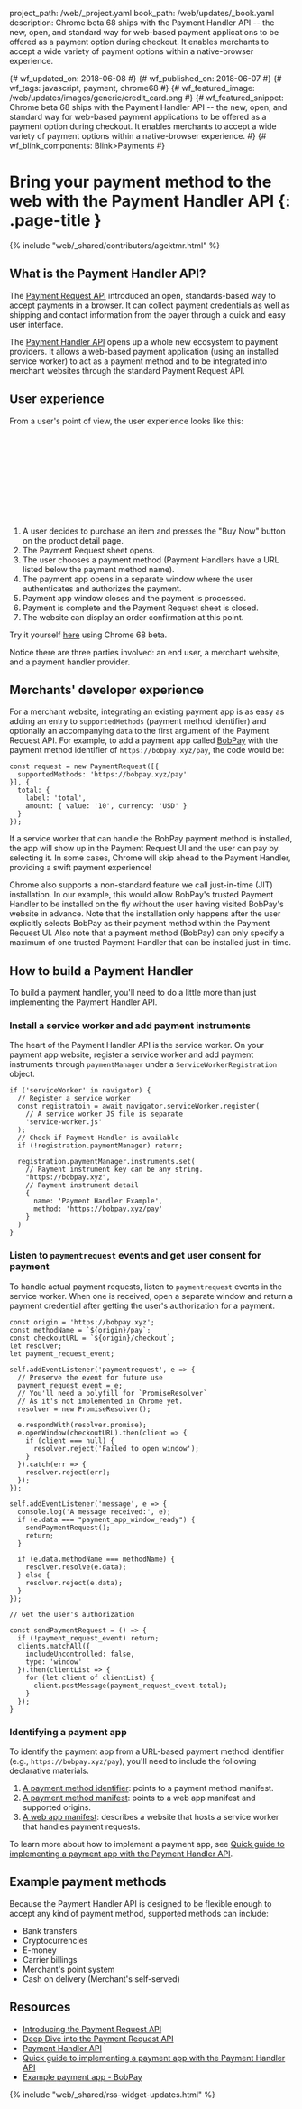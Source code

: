 project_path: /web/_project.yaml
book_path: /web/updates/_book.yaml
description: Chrome beta 68 ships with the Payment Handler API -- the new, open, and standard way for web-based payment applications to be offered as a payment option during checkout. It enables merchants to accept a wide variety of payment options within a native-browser experience.

{# wf_updated_on: 2018-06-08 #}
{# wf_published_on: 2018-06-07 #}
{# wf_tags: javascript, payment, chrome68 #}
{# wf_featured_image: /web/updates/images/generic/credit_card.png #}
{# wf_featured_snippet: Chrome beta 68 ships with the Payment Handler API -- the new, open, and standard way for web-based payment applications to be offered as a payment option during checkout. It enables merchants to accept a wide variety of payment options within a native-browser experience. #}
{# wf_blink_components: Blink>Payments #}

# Bring your payment method to the web with the Payment Handler API {: .page-title }

{% include "web/_shared/contributors/agektmr.html" %}

## What is the Payment Handler API?

The [Payment Request API](https://www.w3.org/TR/payment-request/) introduced an 
open, standards-based way to accept payments in a browser. It can collect 
payment credentials as well as shipping and contact information from the payer 
through a quick and easy user interface.

The [Payment Handler API](https://www.w3.org/TR/payment-handler/) opens up a 
whole new ecosystem to payment providers. It allows a web-based payment 
application (using an installed service worker) to act as a payment method and 
to be integrated into merchant websites through the standard Payment Request 
API.

## User experience

From a user's point of view, the user experience looks like this:

<div class="video-wrapper-full-width">
  <iframe class="devsite-embedded-youtube-video" data-video-id="IK_SlT6zm4I"
          data-autohide="1" data-showinfo="0" frameborder="0" allowfullscreen>
  </iframe>
</div>

1. A user decides to purchase an item and presses the "Buy Now" button on the 
   product detail page.
1. The Payment Request sheet opens.
1. The user chooses a payment method (Payment Handlers have a URL listed below 
   the payment method name).
1. The payment app opens in a separate window where the user authenticates and 
   authorizes the payment.
1. Payment app window closes and the payment is processed.
1. Payment is complete and the Payment Request sheet is closed.
1. The website can display an order confirmation at this point. 

Try it yourself [here](https://madmath.github.io/samples/paymentrequest/bobpay/) 
using Chrome 68 beta.

Notice there are three parties involved: an end user, a merchant website, and a 
payment handler provider.

## Merchants' developer experience

For a merchant website, integrating an existing payment app is as easy as adding 
an entry to `supportedMethods` (payment method identifier) and optionally an 
accompanying `data` to the first argument of the Payment Request API. For example, 
to add a payment app called [BobPay](https://bobpay.xyz/) with the payment 
method identifier of `https://bobpay.xyz/pay`, the code would be:

```
const request = new PaymentRequest([{
  supportedMethods: 'https://bobpay.xyz/pay'
}], {
  total: {
    label: 'total',
    amount: { value: '10', currency: 'USD' }
  }
});
```

If a service worker that can handle the BobPay payment method is installed, the 
app will show up in the Payment Request UI and the user can pay by selecting it. 
In some cases, Chrome will skip ahead to the Payment Handler, providing a swift 
payment experience!

Chrome also supports a non-standard feature we call just-in-time (JIT) 
installation. In our example, this would allow BobPay's trusted  Payment Handler 
to be installed on the fly without the user having visited BobPay's website in 
advance. Note that the installation only happens after the user explicitly 
selects BobPay as their payment method within the Payment Request UI.  Also note 
that a payment method (BobPay) can only specify a maximum of one trusted Payment 
Handler that can be installed just-in-time.

## How to build a Payment Handler

To build a payment handler, you'll need to do a little more than just 
implementing the Payment Handler API.

### Install a service worker and add payment instruments

The heart of the Payment Handler API is the service worker. On your payment app 
website, register a service worker and add payment instruments through 
`paymentManager` under a `ServiceWorkerRegistration` object.

```
if ('serviceWorker' in navigator) {
  // Register a service worker
  const registratoin = await navigator.serviceWorker.register(
    // A service worker JS file is separate
    'service-worker.js'
  );
  // Check if Payment Handler is available
  if (!registration.paymentManager) return;

  registration.paymentManager.instruments.set(
    // Payment instrument key can be any string.
    "https://bobpay.xyz",
    // Payment instrument detail
    {
      name: 'Payment Handler Example',
      method: 'https://bobpay.xyz/pay'
    }
  )
}
```

### Listen to `paymentrequest` events and get user consent for payment

To handle actual payment requests, listen to `paymentrequest` events in the 
service worker. When one is received, open a separate window and return a 
payment credential after getting the user's authorization for a payment.

```
const origin = 'https://bobpay.xyz';
const methodName = `${origin}/pay`;
const checkoutURL = `${origin}/checkout`;
let resolver;
let payment_request_event;

self.addEventListener('paymentrequest', e => {
  // Preserve the event for future use
  payment_request_event = e;
  // You'll need a polyfill for `PromiseResolver`
  // As it's not implemented in Chrome yet.
  resolver = new PromiseResolver();

  e.respondWith(resolver.promise);
  e.openWindow(checkoutURL).then(client => {
    if (client === null) {
      resolver.reject('Failed to open window');
    }
  }).catch(err => {
    resolver.reject(err);
  });
});

self.addEventListener('message', e => {
  console.log('A message received:', e);
  if (e.data === "payment_app_window_ready") {
    sendPaymentRequest();
    return;
  }

  if (e.data.methodName === methodName) {
    resolver.resolve(e.data);
  } else {
    resolver.reject(e.data);
  }
});

// Get the user's authorization

const sendPaymentRequest = () => {
  if (!payment_request_event) return;
  clients.matchAll({
    includeUncontrolled: false,
    type: 'window'
  }).then(clientList => {
    for (let client of clientList) {
      client.postMessage(payment_request_event.total);
    }
  });
}
```

### Identifying a payment app

To identify the payment app from a URL-based payment method identifier (e.g., 
`https://bobpay.xyz/pay`), you'll need to include the following declarative 
materials.

1. [A payment method 
   identifier](https://w3c.github.io/payment-method-id/#dfn-payment-method-identifiers): 
   points to a payment method manifest.
1. [A payment method manifest](https://w3c.github.io/payment-method-manifest/): 
   points to a web app manifest and supported origins.
1. [A web app manifest](https://developer.mozilla.org/en-US/docs/Web/Manifest): 
   describes a website that hosts a service worker that handles payment 
   requests.

To learn more about how to implement a payment app, see [Quick guide to
  implementing a payment app with the Payment Handler
  API](https://docs.google.com/document/d/1wM9b3szNH4-w0tpIefjLYSGNtyjLr31Q4ARNTB52bJ0/edit?pli=1#).

## Example payment methods

Because the Payment Handler API is designed to be flexible enough to accept any 
kind of payment method, supported methods can include:

* Bank transfers
* Cryptocurrencies
* E-money
* Carrier billings
* Merchant's point system
* Cash on delivery (Merchant's self-served)

## Resources

* [Introducing the Payment Request 
  API](/web/fundamentals/payments/)
* [Deep Dive into the Payment Request 
  API](/web/fundamentals/payments/deep-dive-into-payment-request)
* [Payment Handler API](https://w3c.github.io/payment-handler/)
* [Quick guide to implementing a payment app with the Payment Handler 
  API](https://docs.google.com/document/d/1wM9b3szNH4-w0tpIefjLYSGNtyjLr31Q4ARNTB52bJ0/edit?pli=1#)
* [Example payment app - BobPay](https://bobpay.xyz/)

{% include "web/_shared/rss-widget-updates.html" %}

